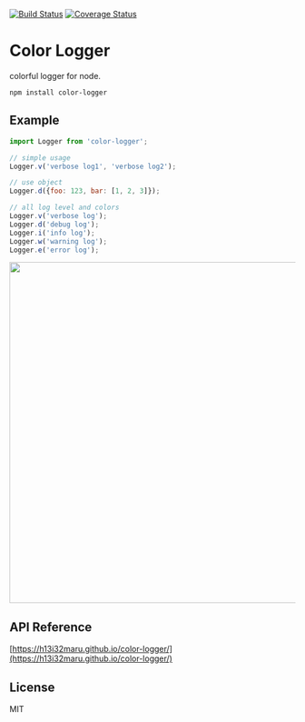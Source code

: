 [![Build Status](https://travis-ci.org/h13i32maru/color-logger.svg?branch=master)](https://travis-ci.org/h13i32maru/color-logger)
[![Coverage Status](https://coveralls.io/repos/h13i32maru/color-logger/badge.svg)](https://coveralls.io/r/h13i32maru/color-logger)

# Color Logger
colorful logger for node.

```
npm install color-logger
```

## Example

```js
import Logger from 'color-logger';

// simple usage
Logger.v('verbose log1', 'verbose log2');

// use object
Logger.d({foo: 123, bar: [1, 2, 3]});

// all log level and colors
Logger.v('verbose log');
Logger.d('debug log');
Logger.i('info log');
Logger.w('warning log');
Logger.e('error log');
```

<img src='./misc/color-logger.png' width='600'>

## API Reference
[https://h13i32maru.github.io/color-logger/](https://h13i32maru.github.io/color-logger/)

## License
MIT
